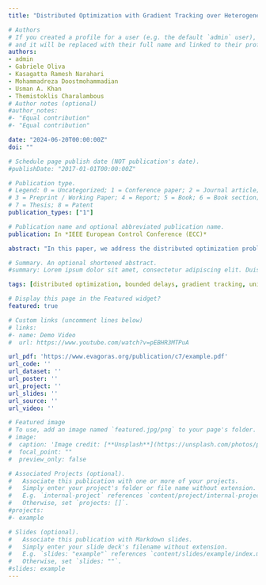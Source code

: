 ```yaml
---
title: "Distributed Optimization with Gradient Tracking over Heterogeneous Delay-Prone Directed Networks"

# Authors
# If you created a profile for a user (e.g. the default `admin` user), write the username (folder name) here 
# and it will be replaced with their full name and linked to their profile.
authors:
- admin
- Gabriele Oliva
- Kasagatta Ramesh Narahari
- Mohammadreza Doostmohammadian
- Usman A. Khan
- Themistoklis Charalambous
# Author notes (optional)
#author_notes:
#- "Equal contribution"
#- "Equal contribution"

date: "2024-06-20T00:00:00Z"
doi: ""

# Schedule page publish date (NOT publication's date).
#publishDate: "2017-01-01T00:00:00Z"

# Publication type.
# Legend: 0 = Uncategorized; 1 = Conference paper; 2 = Journal article;
# 3 = Preprint / Working Paper; 4 = Report; 5 = Book; 6 = Book section;
# 7 = Thesis; 8 = Patent
publication_types: ["1"]

# Publication name and optional abbreviated publication name.
publication: In *IEEE European Control Conference (ECC)*

abstract: "In this paper, we address the distributed optimization problem over unidirectional networks with possibly time-invariant heterogeneous bounded transmission delays. In particular, we propose a modified version of the Accelerated Distributed Directed OPTimization (ADD-OPT) algorithm, herein called Robustified ADD-OPT (R-ADD-OPT), which is able to solve the distributed optimization problem, even when the communication links suffer from heterogeneous but bounded transmission delays. We show that if the gradient step-size of the R-ADD-OPT algorithm is within a certain range, which also depends on the maximum time delay in the network, then the nodes are guaranteed to converge to the optimal solution of the distributed optimization problem. The range of the gradient step-size that guarantees convergence can be computed a priori based on the maximum time delay in the network."

# Summary. An optional shortened abstract.
#summary: Lorem ipsum dolor sit amet, consectetur adipiscing elit. Duis posuere tellus ac convallis placerat. Proin tincidunt magna sed ex sollicitudin condimentum.

tags: [distributed optimization, bounded delays, gradient tracking, unidirectional networks, directed graphs.]

# Display this page in the Featured widget?
featured: true

# Custom links (uncomment lines below)
# links:
#- name: Demo Video
#  url: https://www.youtube.com/watch?v=pEBHR3MTPuA

url_pdf: 'https://www.evagoras.org/publication/c7/example.pdf'
url_code: ''
url_dataset: ''
url_poster: ''
url_project: ''
url_slides: ''
url_source: ''
url_video: ''

# Featured image
# To use, add an image named `featured.jpg/png` to your page's folder. 
# image:
#  caption: 'Image credit: [**Unsplash**](https://unsplash.com/photos/pLCdAaMFLTE)'
#  focal_point: ""
#  preview_only: false

# Associated Projects (optional).
#   Associate this publication with one or more of your projects.
#   Simply enter your project's folder or file name without extension.
#   E.g. `internal-project` references `content/project/internal-project/index.md`.
#   Otherwise, set `projects: []`.
#projects:
#- example

# Slides (optional).
#   Associate this publication with Markdown slides.
#   Simply enter your slide deck's filename without extension.
#   E.g. `slides: "example"` references `content/slides/example/index.md`.
#   Otherwise, set `slides: ""`.
#slides: example
---
```

